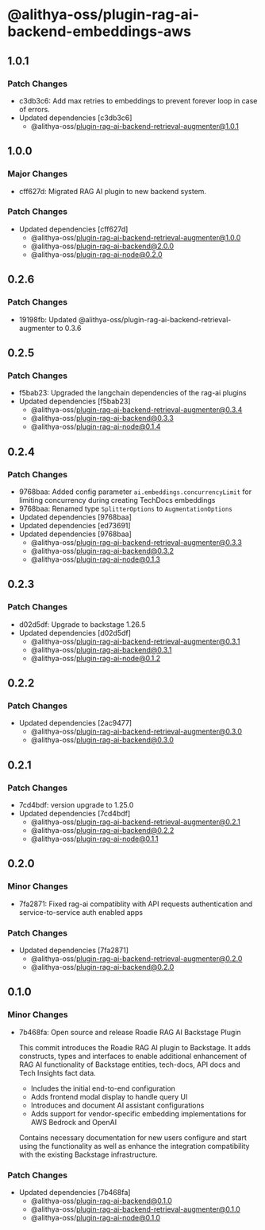 # @alithya-oss/plugin-rag-ai-backend-embeddings-aws

## 1.0.1

### Patch Changes

- c3db3c6: Add max retries to embeddings to prevent forever loop in case of errors.
- Updated dependencies [c3db3c6]
  - @alithya-oss/plugin-rag-ai-backend-retrieval-augmenter@1.0.1

## 1.0.0

### Major Changes

- cff627d: Migrated RAG AI plugin to new backend system.

### Patch Changes

- Updated dependencies [cff627d]
  - @alithya-oss/plugin-rag-ai-backend-retrieval-augmenter@1.0.0
  - @alithya-oss/plugin-rag-ai-backend@2.0.0
  - @alithya-oss/plugin-rag-ai-node@0.2.0

## 0.2.6

### Patch Changes

- 19198fb: Updated @alithya-oss/plugin-rag-ai-backend-retrieval-augmenter to 0.3.6

## 0.2.5

### Patch Changes

- f5bab23: Upgraded the langchain dependencies of the rag-ai plugins
- Updated dependencies [f5bab23]
  - @alithya-oss/plugin-rag-ai-backend-retrieval-augmenter@0.3.4
  - @alithya-oss/plugin-rag-ai-backend@0.3.3
  - @alithya-oss/plugin-rag-ai-node@0.1.4

## 0.2.4

### Patch Changes

- 9768baa: Added config parameter `ai.embeddings.concurrencyLimit` for limiting concurrency during creating TechDocs embeddings
- 9768baa: Renamed type `SplitterOptions` to `AugmentationOptions`
- Updated dependencies [9768baa]
- Updated dependencies [ed73691]
- Updated dependencies [9768baa]
  - @alithya-oss/plugin-rag-ai-backend-retrieval-augmenter@0.3.3
  - @alithya-oss/plugin-rag-ai-backend@0.3.2
  - @alithya-oss/plugin-rag-ai-node@0.1.3

## 0.2.3

### Patch Changes

- d02d5df: Upgrade to backstage 1.26.5
- Updated dependencies [d02d5df]
  - @alithya-oss/plugin-rag-ai-backend-retrieval-augmenter@0.3.1
  - @alithya-oss/plugin-rag-ai-backend@0.3.1
  - @alithya-oss/plugin-rag-ai-node@0.1.2

## 0.2.2

### Patch Changes

- Updated dependencies [2ac9477]
  - @alithya-oss/plugin-rag-ai-backend-retrieval-augmenter@0.3.0
  - @alithya-oss/plugin-rag-ai-backend@0.3.0

## 0.2.1

### Patch Changes

- 7cd4bdf: version upgrade to 1.25.0
- Updated dependencies [7cd4bdf]
  - @alithya-oss/plugin-rag-ai-backend-retrieval-augmenter@0.2.1
  - @alithya-oss/plugin-rag-ai-backend@0.2.2
  - @alithya-oss/plugin-rag-ai-node@0.1.1

## 0.2.0

### Minor Changes

- 7fa2871: Fixed rag-ai compatiblity with API requests authentication and service-to-service auth enabled apps

### Patch Changes

- Updated dependencies [7fa2871]
  - @alithya-oss/plugin-rag-ai-backend-retrieval-augmenter@0.2.0
  - @alithya-oss/plugin-rag-ai-backend@0.2.0

## 0.1.0

### Minor Changes

- 7b468fa: Open source and release Roadie RAG AI Backstage Plugin

  This commit introduces the Roadie RAG AI plugin to Backstage. It adds constructs, types and interfaces to enable additional enhancement of RAG AI functionality of Backstage entities, tech-docs, API docs and Tech Insights fact data.

  - Includes the initial end-to-end configuration
  - Adds frontend modal display to handle query UI
  - Introduces and document AI assistant configurations
  - Adds support for vendor-specific embedding implementations for AWS Bedrock and OpenAI

  Contains necessary documentation for new users configure and start using the functionality as well as enhance the integration compatibility with the existing Backstage infrastructure.

### Patch Changes

- Updated dependencies [7b468fa]
  - @alithya-oss/plugin-rag-ai-backend@0.1.0
  - @alithya-oss/plugin-rag-ai-backend-retrieval-augmenter@0.1.0
  - @alithya-oss/plugin-rag-ai-node@0.1.0
